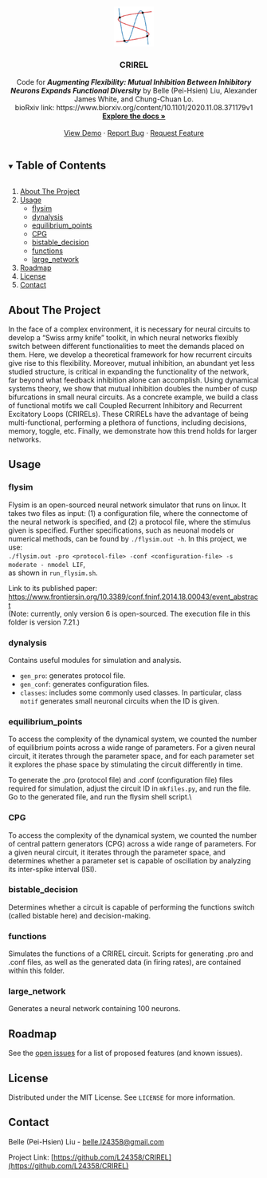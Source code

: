 <!--Source code: https://github.com/othneildrew/Best-README-Template/edit/master/README.md -->

<!-- PROJECT LOGO -->
<br />
<p align="center">
  <a href="https://github.com/L24358/CRIREL">
    <img src="https://github.com/L24358/CRIREL/blob/main/graphs/CRIREL.PNG" alt="Logo" width="80" height="80">
  </a>

  <h3 align="center">CRIREL</h3>

  <p align="center">
    Code for <strong><em>Augmenting Flexibility: Mutual Inhibition Between Inhibitory Neurons Expands Functional Diversity</em></strong> by Belle (Pei-Hsien) Liu, Alexander James White, and Chung-Chuan Lo. <br/> bioRxiv link: https://www.biorxiv.org/content/10.1101/2020.11.08.371179v1
    <br />
    <a href="https://github.com/L24358/CRIREL"><strong>Explore the docs »</strong></a>
    <br />
    <br />
    <a href="https://github.com/L24358/CRIREL">View Demo</a>
    ·
    <a href="https://github.com/L24358/CRIREL/issues">Report Bug</a>
    ·
    <a href="https://github.com/L24358/CRIREL/issues">Request Feature</a>
  </p>
</p>



<!-- TABLE OF CONTENTS -->
<details open="open">
  <summary><h2 style="display: inline-block">Table of Contents</h2></summary>
  <ol>
    <li><a href="#about-the-project">About The Project</a></li>
    <li>
      <a href="#usage">Usage</a>
      <ul>
        <li><a href="#flysim">flysim</a></li>
        <li><a href="#dynalysis">dynalysis</a></li>
        <li><a href="#equilibrium_points">equilibrium_points</a></li>
        <li><a href="#CPG">CPG</a></li>
        <li><a href="#bistable_decision">bistable_decision</a></li>
        <li><a href="#functions">functions</a></li>
        <li><a href="#large_network">large_network</a></li>
      </ul>
    </li>
    <li><a href="#roadmap">Roadmap</a></li>
    <li><a href="#license">License</a></li>
    <li><a href="#contact">Contact</a></li>
  </ol>
</details>



<!-- ABOUT THE PROJECT -->
## About The Project

In the face of a complex environment, it is necessary for neural circuits to develop a “Swiss army knife” toolkit, in which neural networks flexibly switch between different functionalities to meet the demands placed on them. Here, we develop a theoretical framework for how recurrent circuits give rise to this flexibility. Moreover, mutual inhibition, an abundant yet less studied structure, is critical in expanding the functionality of the network, far beyond what feedback inhibition alone can accomplish. Using dynamical systems theory, we show that mutual inhibition doubles the number of cusp bifurcations in small neural circuits. As a concrete example, we build a class of functional motifs we call Coupled Recurrent Inhibitory and Recurrent Excitatory Loops (CRIRELs). These CRIRELs have the advantage of being multi-functional, performing a plethora of functions, including decisions, memory, toggle, etc. Finally, we demonstrate how this trend holds for larger networks.

<!-- USAGE EXAMPLES -->
## Usage

### flysim

Flysim is an open-sourced neural network simulator that runs on linux. It takes two files as input: (1) a configuration file, where the connectome of the neural network is specified, and (2) a protocol file, where the stimulus given is specified. Further specifications, such as neuonal models or numerical methods, can be found by ``./flysim.out -h``. In this project, we use:\
``./flysim.out -pro <protocol-file> -conf <configuration-file> -s moderate - nmodel LIF``,\
as shown in ``run_flysim.sh``.

Link to its published paper: https://www.frontiersin.org/10.3389/conf.fninf.2014.18.00043/event_abstract \
(Note: currently, only version 6 is open-sourced. The execution file in this folder is version 7.21.)

### dynalysis

Contains useful modules for simulation and analysis.
- ``gen_pro``: generates protocol file.
- ``gen_conf``: generates configuration files.
- ``classes``: includes some commonly used classes. In particular, class ``motif`` generates small neuronal circuits when the ID is given.

### equilibrium_points

To access the complexity of the dynamical system, we counted the number of equilibrium points across a wide range of parameters. For a given neural circuit, it iterates through the parameter space, and for each parameter set it explores the phase space by stimulating the circuit differently in time. 

To generate the .pro (protocol file) and .conf (configuration file) files required for simulation, adjust the circuit ID in ``mkfiles.py``, and run the file.\
Go to the generated file, and run the flysim shell script.\

### CPG

To access the complexity of the dynamical system, we counted the number of central pattern generators (CPG) across a wide range of parameters. For a given neural circuit, it iterates through the parameter space, and determines whether a parameter set is capable of oscillation by analyzing its inter-spike interval (ISI).

### bistable_decision

Determines whether a circuit is capable of performing the functions switch (called bistable here) and decision-making.

### functions

Simulates the functions of a CRIREL circuit. Scripts for generating .pro and .conf files, as well as the generated data (in firing rates), are contained within this folder.

### large_network

Generates a neural network containing 100 neurons.

<!-- ROADMAP -->
## Roadmap

See the [open issues](https://github.com/L24358/CRIREL/issues) for a list of proposed features (and known issues).


<!-- LICENSE -->
## License

Distributed under the MIT License. See `LICENSE` for more information.


<!-- CONTACT -->
## Contact

Belle (Pei-Hsien) Liu - belle.l24358@gmail.com

Project Link: [https://github.com/L24358/CRIREL](https://github.com/L24358/CRIREL)

